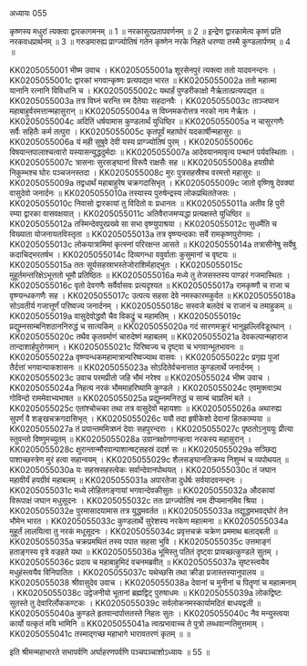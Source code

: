 अध्यायः 055

कृष्णस्य मधुरां त्यक्त्वा द्वारकागमनम् ॥ 1 ॥ नरकासुरप्रतापवर्णनम् ॥ 2 ॥ इन्द्रेण द्वारकामेत्य कृष्णं प्रति नरकवधप्रार्थनम् ॥ 3 ॥ गरुडमारुह्य प्राग्ज्योतिषं गतेन कृष्णेन नरके निहते धरण्या तस्मै कुण्डलार्पणम् ॥ 4 ॥

KK0205055001	भीष्म उवाच ।
KK0205055001a	शूरसेनपुरं त्यक्त्वा ततो यादवनन्दनः ।
KK0205055001c	द्वारकां भगवान्कृष्णः प्रत्यपद्यत भारत ॥
KK0205055002a	ततो महात्मा यानानि रत्नानि विविधानि च ।
KK0205055002c	यथार्हं पुण्डरीकाक्षो नैर्ऋतात्प्रत्यपद्यत ॥
KK0205055003a	तत्र विघ्नं चरन्ति स्म दैतेयाः सहदानवैः ।
KK0205055003c	ताञ्जघान महाबाहुर्वरमत्तान्महासुरान् ॥
KK0205055004a	स विघ्नमकरोत्तत्र नरको नाम नैर्ऋतः ।
KK0205055004c	अदितिं धर्षयामास कुण्डलार्थं युधिष्ठिर ॥
KK0205055005a	न चासुरगणैः सर्वैः सहितैः कर्म तत्पुरा ।
KK0205055005c	कृतपूर्वं महाघोरं यदकार्षीन्महासुरः ॥
KK0205055006a	यं मही सुषुवे देवी यस्य प्राग्ज्योतिषं पुरम् ।
KK0205055006c	विषयान्तपालाश्चत्वारो यस्यासन्युद्धदुर्मदाः ॥
KK0205055007a	आदेवयानमावृत्य पन्थानं पर्यवस्थिताः ।
KK0205055007c	त्रासनाः सुरसङ्घानां विरूपै राक्षसैः सह ॥
KK0205055008a	हयग्रीवो निकुम्भश्च घोरः पञ्चजनस्तदा ।
KK0205055008c	मुरः पुत्रसहस्रैश्च वरमत्तो महासुरः ॥
KK0205055009a	तद्वधार्थं महाबाहुरेष चक्रगदासिभृत् ।
KK0205055009c	जातो वृष्णिषु देवक्यां वासुदेवो जनार्दनः ॥
KK0205055010a	तस्यास्य पुरुषेन्द्रस्य लोकप्रथिततेजसः ।
KK0205055010c	निवासो द्वारकायां तु विदितो वः प्रधानतः ॥
KK0205055011a	अतीव हि पुरी रम्या द्वारका वासवक्षयात् ।
KK0205055011c	अतिवैराजमप्यद्धा प्रत्यक्षस्ते युधिष्ठिर ॥
KK0205055012a	तस्मिन्देवपुरप्रख्ये सा सभा वृष्ण्युपाश्रया ।
KK0205055012c	सुधर्मेति च विख्याता योजनायतविस्तृता ॥
KK0205055013a	तत्र वृष्ण्यन्दकाः सर्वे रामकृष्णपुरोगमाः ।
KK0205055013c	लोकयात्रामिमां कृत्स्नां परिरक्षन्त आसते ॥
KK0205055014a	तत्रासीनेषु सर्वेषु कदाचिद्भरतर्षभ ।
KK0205055014c	दिव्यगन्धा ववुर्वाताः कुसुमानां च वृष्टयः ॥
KK0205055015a	ततः सूर्यसहस्राभस्तेजोराशिर्महाद्भुतः ।
KK0205055015c	मुहूर्तमन्तरिक्षेऽभूत्ततो भूमौ प्रतिष्ठितः ॥
KK0205055016a	मध्ये तु तेजसस्तस्य पाण्डरं गजमास्थितः ।
KK0205055016c	वृतो देवगणैः सर्वैर्वासवः प्रत्यदृश्यत ॥
KK0205055017a	रामकृष्णौ च राजा च वृष्ण्यन्धकगणैः सह ।
KK0205055017c	उत्पत्य सहसा देवे नमस्कारमकुर्वत ॥
KK0205055018a	सोऽवतीर्य गजात्तूर्णं परिष्वज्य जनार्दनम् ।
KK0205055018c	सस्वजे बलदेवं च राजानं च तमाहुकम् ॥
KK0205055019a	वासुदेवोद्धवौ चैव विकद्रुं च महामतिम् ।
KK0205055019c	प्रद्युम्नसाम्बनिशठाननिरुद्धं च सात्यकिम् ॥
KK0205055020a	गदं सारणमक्रूरं भानुझल्लिविडूरथान् ।
KK0205055020c	तथैव कृतवर्माणं चारुदेष्णं महाबलम् ॥
KK0205055021a	देवकल्पान्महाराज तान्दाशार्हपुरोगमान् ।
KK0205055021c	पिरिष्वज्य च दृष्ट्वा च भगवान्भूतभावनः ॥
KK0205055022a	वृष्ण्यन्धकमहामात्रान्परिष्वज्याथ वासवः ।
KK0205055022c	प्रगृह्य पूजां तैर्दत्तां भगवान्पाकशासनः ॥
KK0205055023a	सोऽदितेर्वचनात्तात कुण्डलार्थे जनार्दनम् ।
KK0205055023c	उवाच परमप्रीतो जहि भौमं नरेश्व ॥
KK0205055024	भीष्म उवाच ।
KK0205055024a	निहत्य नरकं भौममाहरिष्यामि कुण्डले ।
KK0205055024c	एवमुक्त्वाऽथ गोविन्दो राममेवाभ्यभाषत ॥
KK0205055025a	प्रद्युम्नमनिरुद्धं च साम्बं चाप्रतिमं बले ।
KK0205055025c	एतांश्चोच्त्का तथा तत्र वासुदेवो महायशाः ॥
KK0205055026a	अथारुह्य सुपर्णं वै शङ्खचक्रगदासिभृत् ।
KK0205055026c	ययौ तदा हृषीकेशो देवानां हितकाम्यया ॥
KK0205055027a	तं प्रयान्तममित्रघ्नं देवाः सहपुरन्दराः ।
KK0205055027c	पृष्ठतोऽनुययुः प्रीत्या स्तुवन्तो विष्णुमच्युतम् ॥
KK0205055028a	उग्रान्त्रक्षोगणान्हत्वा नरकस्य महासुरान् ।
KK0205055028c	क्षुरान्तान्मौरवान्पाशान्षट्सहस्रं ददर्श सः ॥
KK0205055029a	सञ्छिद्य पाशाच्छस्त्रेण मुरं हत्वा सहान्वयम् ।
KK0205055029c	शैलसङ्घानतिक्रम्य निशुम्भं च व्यपोथयत् ॥
KK0205055030a	यः सहस्रसहस्त्वेकः सर्वान्देवानपोथयत् ।
KK0205055030c	तं जघान महावीर्यं हयग्रीवं महाबलम् ॥
KK0205055031a	अपारतेजा दुर्धर्षः सर्वयादवनन्दनः ।
KK0205055031c	मध्ये लोहितगङ्गायां भगवान्देवकीसुतः ॥
KK0205055032a	औदकायां विरूपाक्षं जघान मधुसूदनः ।
KK0205055032c	ततः प्राग्ज्योतिषं नाम दीप्यमानमिव श्रिया ।
KK0205055032e	पुरमासादयामास तत्र युद्धमवर्तत ॥
KK0205055033a	तद्युद्धमभवद्घोरं तेन भौमेन भारत ।
KK0205055033c	कुण्डलार्थे सुरेशस्य नरकेण महात्मना ॥
KK0205055034a	मुहूर्तं लालयित्वा तु नरकं मधूसूदनः ।
KK0205055034c	प्रवृत्तचक्रं चक्रेण प्रममाथ बलाद्बली ॥
KK0205055035a	चक्रप्रमथितं तस्य पपात सहसा भुवि ।
KK0205055035c	उत्तमाङ्गं हताङ्गस्य वृत्रे वज्रहते यथा ॥
KK0205055036a	भूमिस्तु पतितं दृष्ट्वा प्रायच्छत्कुण्डले सुतम् ।
KK0205055036c	प्रदाय च महाबाहुमिदं वचनमब्रवीत् ॥
KK0205055037a	सृष्टस्त्वयैव मधुहंस्त्वयैव विनिपातितः ।
KK0205055037c	यथेच्छसि तथा क्रीडा प्रजास्तस्यानुपालय ॥
KK0205055038	श्रीवासुदेव उवाच ।
KK0205055038a	देवानां च मुनीनां च पितॄणां च महात्मनाम् ।
KK0205055038c	उद्वेजनीयो भूतानां ब्रह्मद्विट् पुरुषाधमः ॥
KK0205055039a	लोकद्विष्टः सुतस्ते तु देवारिर्लोककण्टकः ।
KK0205055039c	सर्वलोकनमस्कार्यामदितं बाधयद्वली ॥
KK0205055040a	कुण्डले हृतवान्दर्पात्ततस्ते निहतः सुतः ।
KK0205055040c	नैव मन्युस्त्वया कार्यो यत्कृतं मयि भामिनि ॥
KK0205055041a	त्वत्प्रभावाच्च ते पुत्रो लब्धवान्गतिमुत्तमाम् ।
KK0205055041c	तस्माद्गच्छ महाभागे भारावतरणं कृतम् ॥ ॥

इति श्रीमन्महाभारते सभापर्वणि अर्घाहरणपर्वणि पञ्चपञ्चाशोऽध्यायः ॥ 55 ॥

